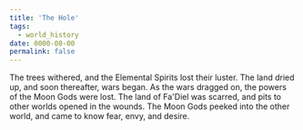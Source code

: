 ```yaml
---
title: 'The Hole'
tags:
  - world_history
date: 0000-00-00
permalink: false
---
```

The trees withered, and the Elemental Spirits lost their luster. The land dried up, and soon thereafter, wars began. As the wars dragged on, the powers of the Moon Gods were lost. The land of Fa'Diel was scarred, and pits to other worlds opened in the wounds. The Moon Gods peeked into the other world, and came to know fear, envy, and desire.